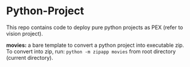 # Python-Project
This repo contains code to deploy pure python projects as PEX (refer to vision project).

<strong>movies:</strong> a bare template to convert a python project into executable zip. <br />
To convert into zip, run: `python -m zipapp movies` from root directory (current directory).

